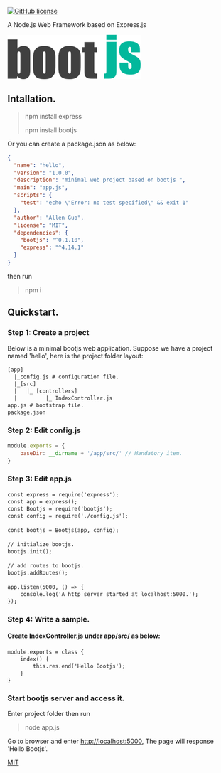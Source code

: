 [![GitHub license](https://img.shields.io/badge/license-MIT-blue.svg)](https://raw.githubusercontent.com/guoguolong/bootjs/master/LICENSE)

A Node.js Web Framework based on Express.js

![bootjs logo](https://github.com/guoguolong/bootjs/raw/master/docs/logo-300.png)

## Intallation.

>npm install express
>
>npm install bootjs

Or you can create a package.json as below:
``` json
{
  "name": "hello",
  "version": "1.0.0",
  "description": "minimal web project based on bootjs ",
  "main": "app.js",
  "scripts": {
    "test": "echo \"Error: no test specified\" && exit 1"
  },
  "author": "Allen Guo",
  "license": "MIT",
  "dependencies": {
    "bootjs": "^0.1.10",
    "express": "^4.14.1"
  }
}
```
then run 
> npm i

## Quickstart.

### Step 1: Create a project

Below is a minimal bootjs web application. Suppose we have a project named 'hello', here is the project folder layout:
```
[app]
  |_config.js # configuration file.
  |_[src] 
  |   |_ [controllers]
  |         |_ IndexController.js
app.js # bootstrap file.
package.json
```

### Step 2: Edit config.js
``` javascript
module.exports = {
    baseDir: __dirname + '/app/src/' // Mandatory item.
}
```

### Step 3: Edit app.js

``` node
const express = require('express');
const app = express();
const Bootjs = require('bootjs');
const config = require('./config.js');

const bootjs = Bootjs(app, config);

// initialize bootjs.
bootjs.init();

// add routes to bootjs.
bootjs.addRoutes(); 

app.listen(5000, () => {
    console.log('A http server started at localhost:5000.');
}); 
```

### Step 4: Write a sample.

#### Create IndexController.js under app/src/ as below:
``` node 
module.exports = class {
    index() {
        this.res.end('Hello Bootjs');
    }
}
```

### Start bootjs server and access it.

Enter project folder then run 
>node app.js

Go to browser and enter <http://localhost:5000>, The page will response 'Hello Bootjs'.

[MIT](LICENSE)
